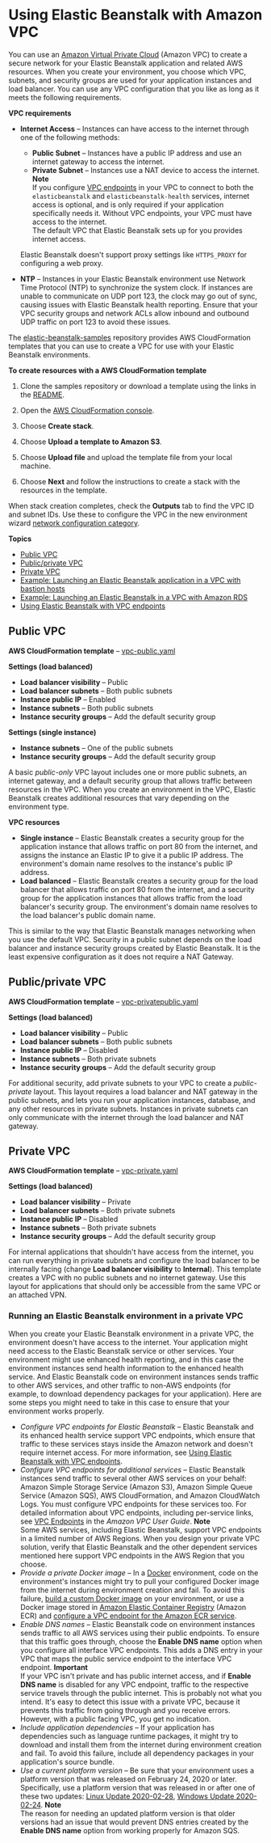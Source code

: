 # Using Elastic Beanstalk with Amazon VPC<a name="vpc"></a>

You can use an [Amazon Virtual Private Cloud](https://docs.aws.amazon.com/vpc/latest/userguide/) \(Amazon VPC\) to create a secure network for your Elastic Beanstalk application and related AWS resources\. When you create your environment, you choose which VPC, subnets, and security groups are used for your application instances and load balancer\. You can use any VPC configuration that you like as long as it meets the following requirements\.

**VPC requirements**
+ **Internet Access** – Instances can have access to the internet through one of the following methods:
  + **Public Subnet** – Instances have a public IP address and use an internet gateway to access the internet\.
  + **Private Subnet** – Instances use a NAT device to access the internet\.
**Note**  
If you configure [VPC endpoints](vpc-vpce.md) in your VPC to connect to both the `elasticbeanstalk` and `elasticbeanstalk-health` services, internet access is optional, and is only required if your application specifically needs it\. Without VPC endpoints, your VPC must have access to the internet\.  
The default VPC that Elastic Beanstalk sets up for you provides internet access\.

  Elastic Beanstalk doesn't support proxy settings like `HTTPS_PROXY` for configuring a web proxy\.
+ **NTP** – Instances in your Elastic Beanstalk environment use Network Time Protocol \(NTP\) to synchronize the system clock\. If instances are unable to communicate on UDP port 123, the clock may go out of sync, causing issues with Elastic Beanstalk health reporting\. Ensure that your VPC security groups and network ACLs allow inbound and outbound UDP traffic on port 123 to avoid these issues\.

The [elastic\-beanstalk\-samples](https://github.com/awsdocs/elastic-beanstalk-samples/) repository provides AWS CloudFormation templates that you can use to create a VPC for use with your Elastic Beanstalk environments\.

**To create resources with a AWS CloudFormation template**

1. Clone the samples repository or download a template using the links in the [README](https://github.com/awsdocs/elastic-beanstalk-samples/tree/master/cfn-templates/README.md)\.

1. Open the [AWS CloudFormation console](https://console.aws.amazon.com/cloudformation/home)\.

1. Choose **Create stack**\.

1. Choose **Upload a template to Amazon S3**\.

1. Choose **Upload file** and upload the template file from your local machine\.

1. Choose **Next** and follow the instructions to create a stack with the resources in the template\.

When stack creation completes, check the **Outputs** tab to find the VPC ID and subnet IDs\. Use these to configure the VPC in the new environment wizard [network configuration category](environments-create-wizard.md#environments-create-wizard-network)\.

**Topics**
+ [Public VPC](#services-vpc-public)
+ [Public/private VPC](#services-vpc-privatepublic)
+ [Private VPC](#services-vpc-private)
+ [Example: Launching an Elastic Beanstalk application in a VPC with bastion hosts](vpc-bastion-host.md)
+ [Example: Launching an Elastic Beanstalk in a VPC with Amazon RDS](vpc-rds.md)
+ [Using Elastic Beanstalk with VPC endpoints](vpc-vpce.md)

## Public VPC<a name="services-vpc-public"></a>

**AWS CloudFormation template** – [vpc\-public\.yaml](https://github.com/awsdocs/elastic-beanstalk-samples/tree/master/cfn-templates/vpc-public.yaml)

**Settings \(load balanced\)**
+ **Load balancer visibility** – Public
+ **Load balancer subnets** – Both public subnets
+ **Instance public IP** – Enabled
+ **Instance subnets** – Both public subnets
+ **Instance security groups** – Add the default security group

**Settings \(single instance\)**
+ **Instance subnets** – One of the public subnets
+ **Instance security groups** – Add the default security group

A basic *public\-only* VPC layout includes one or more public subnets, an internet gateway, and a default security group that allows traffic between resources in the VPC\. When you create an environment in the VPC, Elastic Beanstalk creates additional resources that vary depending on the environment type\.

**VPC resources**
+ **Single instance** – Elastic Beanstalk creates a security group for the application instance that allows traffic on port 80 from the internet, and assigns the instance an Elastic IP to give it a public IP address\. The environment's domain name resolves to the instance's public IP address\.
+ **Load balanced** – Elastic Beanstalk creates a security group for the load balancer that allows traffic on port 80 from the internet, and a security group for the application instances that allows traffic from the load balancer's security group\. The environment's domain name resolves to the load balancer's public domain name\.

This is similar to the way that Elastic Beanstalk manages networking when you use the default VPC\. Security in a public subnet depends on the load balancer and instance security groups created by Elastic Beanstalk\. It is the least expensive configuration as it does not require a NAT Gateway\.

## Public/private VPC<a name="services-vpc-privatepublic"></a>

**AWS CloudFormation template** – [vpc\-privatepublic\.yaml](https://github.com/awsdocs/elastic-beanstalk-samples/tree/master/cfn-templates/vpc-privatepublic.yaml)

**Settings \(load balanced\)**
+ **Load balancer visibility** – Public
+ **Load balancer subnets** – Both public subnets
+ **Instance public IP** – Disabled
+ **Instance subnets** – Both private subnets
+ **Instance security groups** – Add the default security group

For additional security, add private subnets to your VPC to create a *public\-private* layout\. This layout requires a load balancer and NAT gateway in the public subnets, and lets you run your application instances, database, and any other resources in private subnets\. Instances in private subnets can only communicate with the internet through the load balancer and NAT gateway\.

## Private VPC<a name="services-vpc-private"></a>

**AWS CloudFormation template** – [vpc\-private\.yaml](https://github.com/awsdocs/elastic-beanstalk-samples/tree/master/cfn-templates/vpc-private.yaml)

**Settings \(load balanced\)**
+ **Load balancer visibility** – Private
+ **Load balancer subnets** – Both private subnets
+ **Instance public IP** – Disabled
+ **Instance subnets** – Both private subnets
+ **Instance security groups** – Add the default security group

For internal applications that shouldn't have access from the internet, you can run everything in private subnets and configure the load balancer to be internally facing \(change **Load balancer visibility** to **Internal**\)\. This template creates a VPC with no public subnets and no internet gateway\. Use this layout for applications that should only be accessible from the same VPC or an attached VPN\.

### Running an Elastic Beanstalk environment in a private VPC<a name="services-vpc-private-beanstalk"></a>

When you create your Elastic Beanstalk environment in a private VPC, the environment doesn't have access to the internet\. Your application might need access to the Elastic Beanstalk service or other services\. Your environment might use enhanced health reporting, and in this case the environment instances send health information to the enhanced health service\. And Elastic Beanstalk code on environment instances sends traffic to other AWS services, and other traffic to non\-AWS endpoints \(for example, to download dependency packages for your application\)\. Here are some steps you might need to take in this case to ensure that your environment works properly\.
+ *Configure VPC endpoints for Elastic Beanstalk* – Elastic Beanstalk and its enhanced health service support VPC endpoints, which ensure that traffic to these services stays inside the Amazon network and doesn't require internet access\. For more information, see [Using Elastic Beanstalk with VPC endpoints](vpc-vpce.md)\.
+ *Configure VPC endpoints for additional services* – Elastic Beanstalk instances send traffic to several other AWS services on your behalf: Amazon Simple Storage Service \(Amazon S3\), Amazon Simple Queue Service \(Amazon SQS\), AWS CloudFormation, and Amazon CloudWatch Logs\. You must configure VPC endpoints for these services too\. For detailed information about VPC endpoints, including per\-service links, see [VPC Endpoints](https://docs.aws.amazon.com/vpc/latest/userguide/vpc-endpoints.html) in the *Amazon VPC User Guide*\.
**Note**  
Some AWS services, including Elastic Beanstalk, support VPC endpoints in a limited number of AWS Regions\. When you design your private VPC solution, verify that Elastic Beanstalk and the other dependent services mentioned here support VPC endpoints in the AWS Region that you choose\.
+ *Provide a private Docker image* – In a [Docker](create_deploy_docker.md) environment, code on the environment's instances might try to pull your configured Docker image from the internet during environment creation and fail\. To avoid this failure, [build a custom Docker image](single-container-docker-configuration.md#single-container-docker-configuration.dockerfile) on your environment, or use a Docker image stored in [Amazon Elastic Container Registry](https://docs.aws.amazon.com/AmazonECR/latest/userguide/) \(Amazon ECR\) and [configure a VPC endpoint for the Amazon ECR service](https://docs.aws.amazon.com/AmazonECR/latest/userguide/vpc-endpoints.html)\.
+ *Enable DNS names* – Elastic Beanstalk code on environment instances sends traffic to all AWS services using their public endpoints\. To ensure that this traffic goes through, choose the **Enable DNS name** option when you configure all interface VPC endpoints\. This adds a DNS entry in your VPC that maps the public service endpoint to the interface VPC endpoint\.
**Important**  
If your VPC isn't private and has public internet access, and if **Enable DNS name** is disabled for any VPC endpoint, traffic to the respective service travels through the public internet\. This is probably not what you intend\. It's easy to detect this issue with a private VPC, because it prevents this traffic from going through and you receive errors\. However, with a public facing VPC, you get no indication\.
+ *Include application dependencies* – If your application has dependencies such as language runtime packages, it might try to download and install them from the internet during environment creation and fail\. To avoid this failure, include all dependency packages in your application's source bundle\.
+ *Use a current platform version* – Be sure that your environment uses a platform version that was released on February 24, 2020 or later\. Specifically, use a platform version that was released in or after one of these two updates: [Linux Update 2020\-02\-28](https://docs.aws.amazon.com/elasticbeanstalk/latest/relnotes/release-2020-02-28-linux.html), [Windows Update 2020\-02\-24](https://docs.aws.amazon.com/elasticbeanstalk/latest/relnotes/release-2020-02-24-windows.html)\.
**Note**  
The reason for needing an updated platform version is that older versions had an issue that would prevent DNS entries created by the **Enable DNS name** option from working properly for Amazon SQS\.
